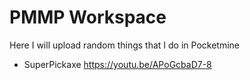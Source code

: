 # PMMP Workspace

Here I will upload random things that I do in Pocketmine

- SuperPickaxe https://youtu.be/APoGcbaD7-8
